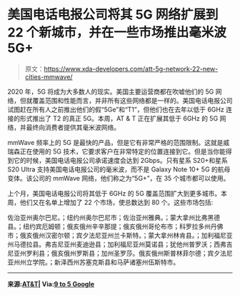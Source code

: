 # 美国电话电报公司将其 5G 网络扩展到 22 个新城市，并在一些市场推出毫米波 5G+

> 原文：<https://www.xda-developers.com/att-5g-network-22-new-cities-mmwave/>

2020 年，5G 将成为大多数人的现实。美国主要运营商都在吹嘘他们的 5G 网络，但就覆盖范围和性能而言，并非所有这些网络都是一样的。美国电话电报公司试图赶在所有人之前推出他们的假“5Ge”和“T1”，但他们也在去年以低于 6GHz 连接的形式推出了 T2 的真正 5G。本周，AT & T 正在扩展其低于 6GHz 的 5G 网络，并最终向消费者提供其毫米波网络。

mmWave 频率上的 5G 是最快的产品，但是它有非常严格的范围限制。这就是威瑞森正在使用的 5G 技术，它要求客户在非常特定的位置连接到它。但是当你能得到它的时候，美国电话电报公司承诺速度会达到 2Gbps。只有星系 S20+和星系 S20 Ultra 支持美国电话电报公司的毫米波，而不是 Galaxy Note 10+ 5G 的航母变体。该公司的 mmWave 网络，他们称之为“5G+”，在 35 个城市都可以使用。

上个月，美国电话电报公司将其低于 6GHz 的 5G 覆盖范围扩大到更多城市。本周，他们又在名单上增加了 22 个市场，使总数达到 80 个。这些市场包括:

佐治亚州奥尔巴尼。；纽约州奥尔巴尼市；佐治亚州雅典。；蒙大拿州比弗黑德县。；纽约宾厄姆顿；俄亥俄州辛辛那提；俄亥俄州哥伦布市；科罗拉多州丹佛市；俄亥俄州汉密尔顿；宾夕法尼亚州兰卡斯特。；蒙大拿州林肯县。；加利福尼亚州马德拉县。弗吉尼亚州麦迪逊县；加利福尼亚州莫诺县；犹他州普罗沃；西弗吉尼亚州罗利县；俄亥俄州罗斯县；加州圣罗莎。俄亥俄州斯普林菲尔德；宾夕法尼亚州州立学院。；新泽西州苏塞克斯县和马萨诸塞州伍斯特市。

* * *

**来源:[AT&T](https://about.att.com/newsroom/2020/5g_announcements.html)| Via:[9 to 5 Google](https://9to5google.com/2020/03/05/att-5g-mmwave-galaxy-s20/)**
